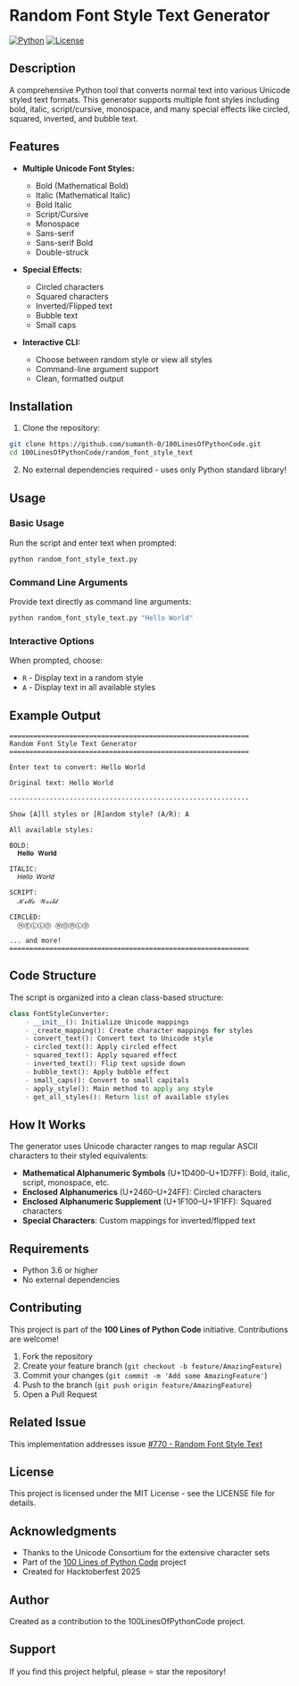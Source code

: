 # Random Font Style Text Generator

[![Python](https://img.shields.io/badge/Python-3.6%2B-blue.svg)](https://www.python.org/)
[![License](https://img.shields.io/badge/License-MIT-green.svg)](LICENSE)

## Description

A comprehensive Python tool that converts normal text into various Unicode styled text formats. This generator supports multiple font styles including bold, italic, script/cursive, monospace, and many special effects like circled, squared, inverted, and bubble text.

## Features

- **Multiple Unicode Font Styles:**
  - Bold (Mathematical Bold)
  - Italic (Mathematical Italic)
  - Bold Italic
  - Script/Cursive
  - Monospace
  - Sans-serif
  - Sans-serif Bold
  - Double-struck

- **Special Effects:**
  - Circled characters
  - Squared characters
  - Inverted/Flipped text
  - Bubble text
  - Small caps

- **Interactive CLI:**
  - Choose between random style or view all styles
  - Command-line argument support
  - Clean, formatted output

## Installation

1. Clone the repository:
```bash
git clone https://github.com/sumanth-0/100LinesOfPythonCode.git
cd 100LinesOfPythonCode/random_font_style_text
```

2. No external dependencies required - uses only Python standard library!

## Usage

### Basic Usage

Run the script and enter text when prompted:

```bash
python random_font_style_text.py
```

### Command Line Arguments

Provide text directly as command line arguments:

```bash
python random_font_style_text.py "Hello World"
```

### Interactive Options

When prompted, choose:
- `R` - Display text in a random style
- `A` - Display text in all available styles

## Example Output

```
============================================================
Random Font Style Text Generator
============================================================

Enter text to convert: Hello World

Original text: Hello World

------------------------------------------------------------

Show [A]ll styles or [R]andom style? (A/R): A

All available styles:

BOLD:
  𝐇𝐞𝐥𝐥𝐨 𝐖𝐨𝐫𝐥𝐝

ITALIC:
  𝐻𝑒𝑙𝑙𝑜 𝑊𝑜𝑟𝑙𝑑

SCRIPT:
  ℋℯ𝓁𝓁ℴ 𝒲ℴ𝓇𝓁𝒹

CIRCLED:
  ⒽⒺⓁⓁⓄ ⓌⓄⓇⓁⒹ

... and more!
============================================================
```

## Code Structure

The script is organized into a clean class-based structure:

```python
class FontStyleConverter:
    - __init__(): Initialize Unicode mappings
    - _create_mapping(): Create character mappings for styles
    - convert_text(): Convert text to Unicode style
    - circled_text(): Apply circled effect
    - squared_text(): Apply squared effect
    - inverted_text(): Flip text upside down
    - bubble_text(): Apply bubble effect
    - small_caps(): Convert to small capitals
    - apply_style(): Main method to apply any style
    - get_all_styles(): Return list of available styles
```

## How It Works

The generator uses Unicode character ranges to map regular ASCII characters to their styled equivalents:

- **Mathematical Alphanumeric Symbols** (U+1D400–U+1D7FF): Bold, italic, script, monospace, etc.
- **Enclosed Alphanumerics** (U+2460–U+24FF): Circled characters
- **Enclosed Alphanumeric Supplement** (U+1F100–U+1F1FF): Squared characters
- **Special Characters**: Custom mappings for inverted/flipped text

## Requirements

- Python 3.6 or higher
- No external dependencies

## Contributing

This project is part of the **100 Lines of Python Code** initiative. Contributions are welcome!

1. Fork the repository
2. Create your feature branch (`git checkout -b feature/AmazingFeature`)
3. Commit your changes (`git commit -m 'Add some AmazingFeature'`)
4. Push to the branch (`git push origin feature/AmazingFeature`)
5. Open a Pull Request

## Related Issue

This implementation addresses issue [#770 - Random Font Style Text](https://github.com/sumanth-0/100LinesOfPythonCode/issues/770)

## License

This project is licensed under the MIT License - see the LICENSE file for details.

## Acknowledgments

- Thanks to the Unicode Consortium for the extensive character sets
- Part of the [100 Lines of Python Code](https://github.com/sumanth-0/100LinesOfPythonCode) project
- Created for Hacktoberfest 2025

## Author

Created as a contribution to the 100LinesOfPythonCode project.

## Support

If you find this project helpful, please ⭐ star the repository!
